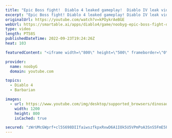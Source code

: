 ```yaml
---
title: "Epic Boss fight!  Diablo 4 leaked gameplay!  Diablo IV leak video.  #shorts #diablo4 #barbarian"
excerpt: "Epic Boss fight! Diablo 4 leaked gameplay! Diablo IV leak video. #shorts #diablo4 #barbarian Please subscribe for more DIablo 3 ..."
originalUrl: https://youtube.com/watch?v=kPOykrAeBGE
webUrl: https://smartable.ai/apps/diablo4/game/noobyg-epic-boss-fight-diablo-4-leaked-gameplay-diablo-iv-leak-video-shorts-diablo4-barbarian/
type: video
length: PT58S
publishedDateTime: 2022-09-23T19:24:26Z
heat: 103

featuredContent: "<iframe width=\"800\" height=\"500\" frameborder=\"0\" src=\"https://www.youtube.com/embed/kPOykrAeBGE\" allow=\"accelerometer; autoplay; encrypted-media; gyroscope; picture-in-picture\" allowfullscreen></iframe>"

provider:
  name: noobyG
  domain: youtube.com

topics:
  - Diablo 4
  - Barbarian

images:
  - url: https://www.youtube.com/img/desktop/supported_browsers/dinosaur.png
    width: 1200
    height: 800
    isCached: true

secured: "zWrUMcGWprf+cl5S698DIIfaiwszfkpxRxwD6A1IOk5U5VPmPoA3SnS5FmE5FuN2dOmgE13a7q6BPE2yHCz2wo/7N6Gj8X9IDnvNcpiBhtq29QJ5U4JWdtxuRjb+f9wsZ/t9lff2oQgHsVEKOLGvhk9Enf8poMQHtSevmXcPweapn7KAY0XpZKPCu4x9zCVqqVzDvAsxYsoPdQOzcUrozHzikHKlS5L40d/cNVRy1iTV7FPFrk/mPgPryYeBjwUjXzVh0lFJL+/pS9PMcWkXF7yKIO59ouu6aW1dFqq9bNdhCjNxEoZ20GNMf8CvRZ+2PxRPOLDBTs7tROf9iZSwBQgqBeLYaApKPlePLUD0moymuv92+3KaE9JZZSD02JAXyss7MwKa447Lx/T70nGzgMtLe0tMh9GwvbnKkmgZmMY=;ssrySCoQJ/y8XvPoPoY+jw=="
---
```


